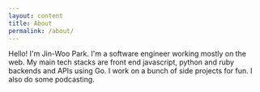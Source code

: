```yaml
---
layout: content
title: About
permalink: /about/
---
```


Hello! I'm Jin-Woo Park. I'm a software engineer working mostly on the web. My main tech stacks are front end javascript, python and ruby backends and APIs using Go. I work on a bunch of side projects for fun. I also do some podcasting.
